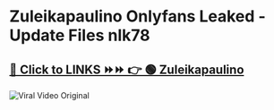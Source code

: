 
 # Zuleikapaulino Onlyfans Leaked - Update Files nlk78

## <h2><a href="https://clipsfans.com/Zuleikapaulino&ref=git">🔗 Click to LINKS ⏩⏩ 👉 🟢 Zuleikapaulino </a></h2>

<a href="https://clipsfans.com/Zuleikapaulino&ref=git" rel="nofollow" data-target="animated-image.originalLink"><img src="https://i.ibb.co.com/xMMVF88/686577567.gif" alt="Viral Video Original" style="max-width: 100%; display: inline-block;" data-target="animated-image.originalImage"></a>

